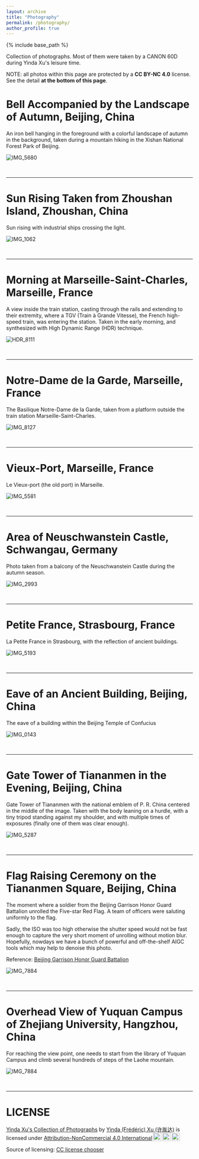 ```yaml
---
layout: archive
title: "Photography"
permalink: /photography/
author_profile: true
---
```


{% include base_path %}

Collection of photographs. Most of them were taken by a CANON 60D during Yinda Xu's leisure time.

NOTE: all photos within this page are protected by a **CC BY-NC 4.0** license. See the detail **at the bottom of this page**.

Bell Accompanied by the Landscape of Autumn, Beijing, China
==========================================================================================
An iron bell hanging in the foreground with a colorful landscape of autumn in the background, taken during a mountain hiking in the Xishan National Forest Park of Beijing.

![IMG_5680](photography/IMG_5680.jpg)

$~$

_________________


Sun Rising Taken from Zhoushan Island, Zhoushan, China
==========================================================================================

Sun rising with industrial ships crossing the light.

![IMG_1062](photography/IMG_1062.jpg)

$~$

_________________


Morning at Marseille-Saint-Charles, Marseille, France
==========================================================================================
A view inside the train station, casting through the rails and extending to their extremity, where a TGV (Train à Grande Vitesse), the French high-speed train, was entering the station. Taken in the early morning, and synthesized with High Dynamic Range (HDR) technique.

![HDR_8111](photography/HDR_8111.jpg)

$~$

_________________


Notre-Dame de la Garde, Marseille, France
==========================================================================================
The Basilique Notre-Dame de la Garde, taken from a platform outside the train station Marseille-Saint-Charles.

![IMG_8127](photography/IMG_8127.jpg)

$~$

_________________



Vieux-Port, Marseille, France
==========================================================================================
Le Vieux-port (the old port) in Marseille.

![IMG_5581](photography/IMG_5581.jpg)

$~$

_________________



Area of Neuschwanstein Castle, Schwangau, Germany
==========================================================================================
Photo taken from a balcony of the Neuschwanstein Castle during the autumn season.

![IMG_2993](photography/IMG_2993.jpg)

$~$

_________________



Petite France, Strasbourg, France
==========================================================================================
La Petite France in Strasbourg, with the reflection of ancient buildings.

![IMG_5193](photography/IMG_5193.jpg)

$~$

_________________



Eave of an Ancient Building, Beijing, China
==========================================================================================
The eave of a building within the Beijing Temple of Confucius

![IMG_0143](photography/IMG_0143.jpg)

$~$

_________________



Gate Tower of Tiananmen in the Evening, Beijing, China
==========================================================================================
Gate Tower of Tiananmen with the national emblem of P. R. China centered in the middle of the image. Taken with the body leaning on a hurdle, with a tiny tripod standing against my shoulder, and with multiple times of exposures (finally one of them was clear enough).

![IMG_5287](photography/IMG_5287.jpg)

$~$

_________________



Flag Raising Ceremony on the Tiananmen Square, Beijing, China
==========================================================================================
The moment where a soldier from the Beijing Garrison Honor Guard Battalion unrolled the Five-star Red Flag. A team of officers were saluting uniformly to the flag.

Sadly, the ISO was too high otherwise the shutter speed would not be fast enough to capture the very short moment of unrolling without motion blur. Hopefully, nowdays we have a bunch of powerful and off-the-shelf AIGC tools which may help to denoise this photo.

Reference: [Beijing Garrison Honor Guard Battalion](https://en.wikipedia.org/wiki/Beijing_Garrison_Honor_Guard_Battalion)

![IMG_7884](photography/IMG_7884.jpg)

$~$

_________________



Overhead View of Yuquan Campus of Zhejiang University, Hangzhou, China
==========================================================================================
For reaching the view point, one needs to start from the library of Yuquan Campus and climb several hundreds of steps of the Laohe mountain.

![IMG_7884](photography/IMG_1376.jpg)

$~$

_________________



LICENSE
==========================================================================================

<p xmlns:cc="http://creativecommons.org/ns#" xmlns:dct="http://purl.org/dc/terms/"><a property="dct:title" rel="cc:attributionURL" href="https://marmotatzju.github.io/photography/">Yinda Xu's Collection of Photographs</a> by <a rel="cc:attributionURL dct:creator" property="cc:attributionName" href="https://marmotatzju.github.io/">Yinda (Frédéric) Xu (许胤达)</a> is licensed under <a href="http://creativecommons.org/licenses/by-nc/4.0/?ref=chooser-v1" target="_blank" rel="license noopener noreferrer" style="display:inline-block;">Attribution-NonCommercial 4.0 International<img style="height:22px!important;margin-left:3px;vertical-align:text-bottom;" src="https://mirrors.creativecommons.org/presskit/icons/cc.svg?ref=chooser-v1"><img style="height:22px!important;margin-left:3px;vertical-align:text-bottom;" src="https://mirrors.creativecommons.org/presskit/icons/by.svg?ref=chooser-v1"><img style="height:22px!important;margin-left:3px;vertical-align:text-bottom;" src="https://mirrors.creativecommons.org/presskit/icons/nc.svg?ref=chooser-v1"></a></p>

Source of licensing: [CC license chooser](https://chooser-beta.creativecommons.org/)

<!-- TODO (yinda): include other selected photos -->
